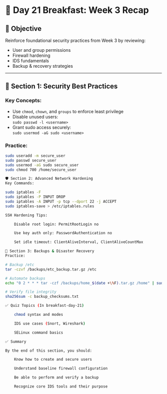 # 🥣 Day 21 Breakfast: Week 3 Recap

## 🧠 Objective
Reinforce foundational security practices from Week 3 by reviewing:
- User and group permissions
- Firewall hardening
- IDS fundamentals
- Backup & recovery strategies

---

## 🔐 Section 1: Security Best Practices

### Key Concepts:
- Use `chmod`, `chown`, and `groups` to enforce least privilege
- Disable unused users:  
  `sudo passwd -l <username>`
- Grant sudo access securely:  
  `sudo usermod -aG sudo <username>`

### Practice:
```bash
sudo useradd -m secure_user
sudo passwd secure_user
sudo usermod -aG sudo secure_user
sudo chmod 700 /home/secure_user

🛡️ Section 2: Advanced Network Hardening
Key Commands:

sudo iptables -F
sudo iptables -P INPUT DROP
sudo iptables -A INPUT -p tcp --dport 22 -j ACCEPT
sudo iptables-save > /etc/iptables.rules

SSH Hardening Tips:

    Disable root login: PermitRootLogin no

    Use key auth only: PasswordAuthentication no

    Set idle timeout: ClientAliveInterval, ClientAliveCountMax

💾 Section 3: Backups & Disaster Recovery
Practice:

# Backup /etc
tar -czvf /backups/etc_backup.tar.gz /etc

# Automate backups
echo "0 2 * * * tar -czf /backups/home_$(date +\%F).tar.gz /home" | sudo tee /etc/cron.d/home_backup

# Verify file integrity
sha256sum -c backup_checksums.txt

✅ Quiz Topics (In breakfast-day-21)

    chmod syntax and modes

    IDS use cases (Snort, Wireshark)

    SELinux command basics

✅ Summary

By the end of this section, you should:

    Know how to create and secure users

    Understand baseline firewall configuration

    Be able to perform and verify a backup

    Recognize core IDS tools and their purpose